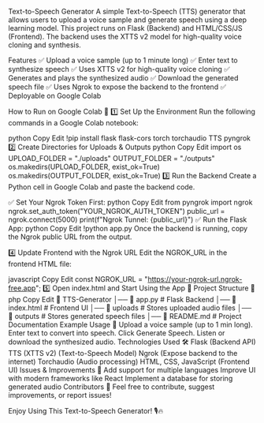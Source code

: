 Text-to-Speech Generator
A simple Text-to-Speech (TTS) generator that allows users to upload a voice sample and generate speech using a deep learning model. This project runs on Flask (Backend) and HTML/CSS/JS (Frontend). The backend uses the XTTS v2 model for high-quality voice cloning and synthesis.

Features
✅ Upload a voice sample (up to 1 minute long)
✅ Enter text to synthesize speech
✅ Uses XTTS v2 for high-quality voice cloning
✅ Generates and plays the synthesized audio
✅ Download the generated speech file
✅ Uses Ngrok to expose the backend to the frontend
✅ Deployable on Google Colab

How to Run on Google Colab 🚀
1️⃣ Set Up the Environment
Run the following commands in a Google Colab notebook:

python
Copy
Edit
!pip install flask flask-cors torch torchaudio TTS pyngrok
2️⃣ Create Directories for Uploads & Outputs
python
Copy
Edit
import os
UPLOAD_FOLDER = "./uploads"
OUTPUT_FOLDER = "./outputs"
os.makedirs(UPLOAD_FOLDER, exist_ok=True)
os.makedirs(OUTPUT_FOLDER, exist_ok=True)
3️⃣ Run the Backend
Create a Python cell in Google Colab and paste the backend code.

✅ Set Your Ngrok Token First:
python
Copy
Edit
from pyngrok import ngrok
ngrok.set_auth_token("YOUR_NGROK_AUTH_TOKEN")
public_url = ngrok.connect(5000)
print(f"Ngrok Tunnel: {public_url}")
✅ Run the Flask App:
python
Copy
Edit
!python app.py
Once the backend is running, copy the Ngrok public URL from the output.

4️⃣ Update Frontend with the Ngrok URL
Edit the NGROK_URL in the frontend HTML file:

javascript
Copy
Edit
const NGROK_URL = "https://your-ngrok-url.ngrok-free.app";
5️⃣ Open index.html and Start Using the App 🎉
Project Structure 📂
php
Copy
Edit
📁 TTS-Generator
│── 📄 app.py          # Flask Backend
│── 📄 index.html      # Frontend UI
│── 📂 uploads        # Stores uploaded audio files
│── 📂 outputs        # Stores generated speech files
│── 📄 README.md       # Project Documentation
Example Usage 📌
Upload a voice sample (up to 1 min long).
Enter text to convert into speech.
Click Generate Speech.
Listen or download the synthesized audio.
Technologies Used 🛠️
Flask (Backend API)
TTS (XTTS v2) (Text-to-Speech Model)
Ngrok (Expose backend to the internet)
Torchaudio (Audio processing)
HTML, CSS, JavaScript (Frontend UI)
Issues & Improvements 🚀
Add support for multiple languages
Improve UI with modern frameworks like React
Implement a database for storing generated audio
Contributors 🤝
Feel free to contribute, suggest improvements, or report issues!

Enjoy Using This Text-to-Speech Generator! 🎙️🔥